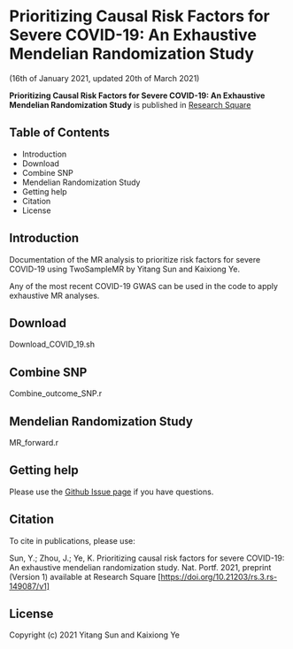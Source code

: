 # Prioritizing Causal Risk Factors for Severe COVID-19: An Exhaustive Mendelian Randomization Study
(16th of January 2021, updated 20th of March 2021)

**Prioritizing Causal Risk Factors for Severe COVID-19: An Exhaustive Mendelian Randomization Study**
is published in [Research Square](https://www.researchsquare.com/article/rs-149087/v1)

## Table of Contents

- Introduction
- Download
- Combine SNP
- Mendelian Randomization Study
- Getting help
- Citation
- License

## Introduction

Documentation of the MR analysis to prioritize risk factors for severe COVID-19 using TwoSampleMR by Yitang Sun and Kaixiong Ye.

Any of the most recent COVID-19 GWAS can be used in the code to apply exhaustive MR analyses.

## Download

Download_COVID_19.sh

## Combine SNP

Combine_outcome_SNP.r

## Mendelian Randomization Study

MR_forward.r

## Getting help

Please use the [Github Issue page](https://github.com/yitangsun/MR_all_COVID_19/issues) if you have questions.

## Citation

To cite in publications, please use:

Sun, Y.; Zhou, J.; Ye, K. Prioritizing causal risk factors for severe COVID-19: An exhaustive mendelian randomization study. Nat. Portf. 2021, preprint (Version 1) available at Research Square [https://doi.org/10.21203/rs.3.rs-149087/v1]

## License

Copyright (c) 2021 Yitang Sun and Kaixiong Ye
